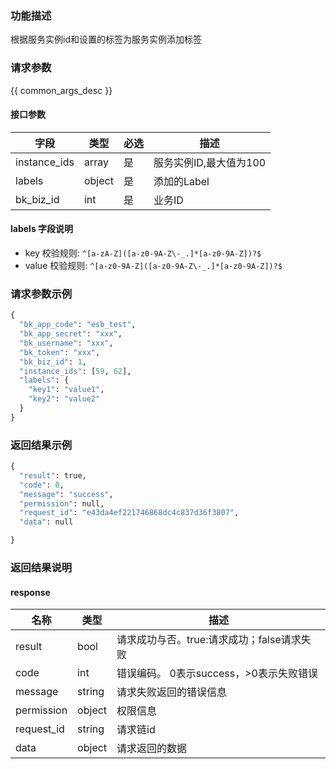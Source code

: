 ### 功能描述

根据服务实例id和设置的标签为服务实例添加标签

### 请求参数

{{ common_args_desc }}

#### 接口参数

| 字段                 |  类型      | 必选	   |  描述                 |
|----------------------|------------|--------|-----------------------|
|instance_ids|array|是|服务实例ID,最大值为100|
|labels|object|是|添加的Label|
| bk_biz_id  | int     |是     | 业务ID       |

#### labels 字段说明
- key 校验规则: `^[a-zA-Z]([a-z0-9A-Z\-_.]*[a-z0-9A-Z])?$`
- value 校验规则: `^[a-z0-9A-Z]([a-z0-9A-Z\-_.]*[a-z0-9A-Z])?$`

### 请求参数示例

```python
{
  "bk_app_code": "esb_test",
  "bk_app_secret": "xxx",
  "bk_username": "xxx",
  "bk_token": "xxx",
  "bk_biz_id": 1,
  "instance_ids": [59, 62],
  "labels": {
    "key1": "value1",
    "key2": "value2"
  }
}
```

### 返回结果示例

```python
{
  "result": true,
  "code": 0,
  "message": "success",
  "permission": null,
  "request_id": "e43da4ef221746868dc4c837d36f3807",
  "data": null

}
```

### 返回结果说明

#### response

| 名称  | 类型  | 描述 |
|---|---|---|
| result | bool | 请求成功与否。true:请求成功；false请求失败 |
| code | int | 错误编码。 0表示success，>0表示失败错误 |
| message | string | 请求失败返回的错误信息 |
| permission    | object | 权限信息    |
| request_id    | string | 请求链id    |
| data    | object | 请求返回的数据                           |


